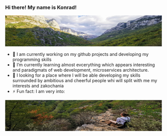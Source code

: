 ### Hi there! My name is Konrad!


<p align="center">
  <img src="./images1/p1.jpg" alt="Screenshot" style="width: 100%; max-height: 100px;">
</p>

- 🔭 I am currently working on my github projects and developing my programming skills <fire>
- 🌱 I’m currently learning almost evcerything which appears interesting and paradigmats of web development, microservices architecture.
- 👯 I looking for a place where I will be able developing my skills surrounded by ambitious and cheerful people whi will split with me my interests and zakochania
- ⚡ Fun fact: I am very into: 
  
  
  
<p align="center">
  <img src="./images1/p2.jpg" alt="Screenshot" style="width: 100%; max-height: 100px;">
</p>
